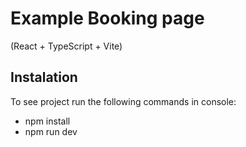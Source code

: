 # Example Booking page

(React + TypeScript + Vite)

## Instalation

To see project run the following commands in console:

- npm install
- npm run dev
